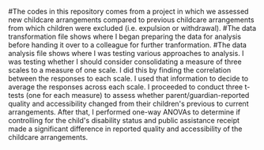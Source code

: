 #The codes in this repository comes from a project in which we assessed new childcare arrangements compared to previous childcare arrangements from which children were excluded (i.e. expulsion or withdrawal).
#The data transformation file shows where I began preparing the data for analysis before handing it over to a colleague for further tranformation. 
#The data analysis file shows where I was testing various approaches to analysis. I was testing whether I should consider consolidating a measure of three scales to a measure of one scale. I did this by finding the correlation between the responses to each scale. I used that information to decide to average the responses across each scale. I proceeded to conduct three t-tests (one for each measure) to assess whether parent/guardian-reported quality and accessibility changed from their children's previous to current arrangements. After that, I performed one-way ANOVAs to determine if controlling for the child's disability status and public assistance receipt made a significant difference in reported quality and accessibility of the childcare arrangements.
